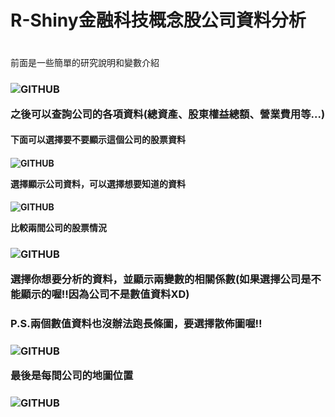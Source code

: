 

# R-Shiny金融科技概念股公司資料分析<h1> 

前面是一些簡單的研究說明和變數介紹<h3>

![GITHUB]( https://upload.cc/i1/2020/03/15/qRUSfO.png)




之後可以查詢公司的各項資料(總資產、股東權益總額、營業費用等...)<h4>
下面可以選擇要不要顯示這個公司的股票資料<h4>

![GITHUB]( https://upload.cc/i1/2020/03/15/Vtsl7z.png)





選擇顯示公司資料，可以選擇想要知道的資料<h4>

![GITHUB]( https://upload.cc/i1/2020/03/15/bHyVEG.png)





比較兩間公司的股票情況<h3>

![GITHUB]( https://upload.cc/i1/2020/03/15/OcYfJV.png)





選擇你想要分析的資料，並顯示兩變數的相關係數(如果選擇公司是不能顯示的喔!!因為公司不是數值資料XD)<h3>
P.S.兩個數值資料也沒辦法跑長條圖，要選擇散佈圖喔!!<h3>

![GITHUB](https://upload.cc/i1/2020/03/15/5ZriSQ.png)





最後是每間公司的地圖位置<h3>

![GITHUB](https://upload.cc/i1/2020/03/15/KdjSCA.png)

